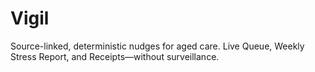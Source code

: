 # Vigil
Source-linked, deterministic nudges for aged care. Live Queue, Weekly Stress Report, and Receipts—without surveillance.
